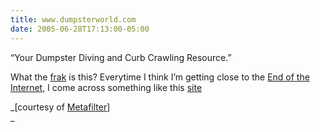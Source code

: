 ```yaml
---
title: www.dumpsterworld.com
date: 2005-06-28T17:13:00-05:00
---
```

&#8220;Your Dumpster Diving and Curb Crawling Resource.&#8221;

What the [frak](http://battlestarwiki.joebeaudoin.net/index.php?title=Frak) is this? Everytime I think I&#8217;m getting close to the [End of the Internet](http://www.schaft.com/endofit.html), I come across something like this [site](http://www.dumpsterworld.com/ "Your Dumpster Diving and Curb Crawling Resource.")

_[courtesy of [Metafilter](http://www.metafilter.com/mefi/43092)]  
_
